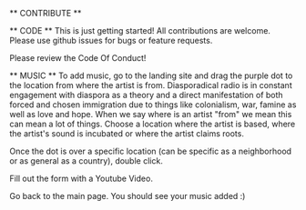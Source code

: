 ** CONTRIBUTE **

** CODE **
This is just getting started! All contributions are welcome. 
Please use github issues for bugs or feature requests.

Please review the Code Of Conduct! 


** MUSIC **
To add music, go to the landing site and drag the purple dot to the location from where the artist is from. Diasporadical radio is in constant engagement with diaspora as a theory and a direct manifestation of both forced and chosen immigration due to things like colonialism, war, famine as well as love and hope. When we say where is an artist "from" we mean this can mean a lot of things. Choose a location where the artist is based, where the artist's sound is incubated or where the artist claims roots. 

Once the dot is over a specific location (can be specific as a neighborhood or as general as a country), double click. 

Fill out the form with a Youtube Video. 

Go back to the main page. You should see your music added :) 
